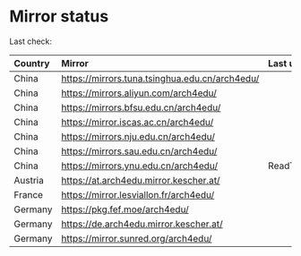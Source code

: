 <script src="./time.js"></script>
# Mirror status
Last check: <script type="text/javascript">localize(1683224518.332021);</script>

|Country|Mirror|Last update|
|:------|:-----|:----------|
|China|https://mirrors.tuna.tsinghua.edu.cn/arch4edu/|<script type="text/javascript">localize(1683184048);</script>|
|China|https://mirrors.aliyun.com/arch4edu/|<script type="text/javascript">localize(1683095458);</script>|
|China|https://mirrors.bfsu.edu.cn/arch4edu/|<script type="text/javascript">localize(1683184048);</script>|
|China|https://mirror.iscas.ac.cn/arch4edu/|<script type="text/javascript">localize(1683184048);</script>|
|China|https://mirrors.nju.edu.cn/arch4edu/|<script type="text/javascript">localize(1683184048);</script>|
|China|https://mirrors.sau.edu.cn/arch4edu/|<script type="text/javascript">localize(1673850842);</script>|
|China|https://mirrors.ynu.edu.cn/arch4edu/|ReadTimeout|
|Austria|https://at.arch4edu.mirror.kescher.at/|<script type="text/javascript">localize(1683184048);</script>|
|France|https://mirror.lesviallon.fr/arch4edu/|<script type="text/javascript">localize(1683184048);</script>|
|Germany|https://pkg.fef.moe/arch4edu/|<script type="text/javascript">localize(1683184048);</script>|
|Germany|https://de.arch4edu.mirror.kescher.at/|<script type="text/javascript">localize(1683184048);</script>|
|Germany|https://mirror.sunred.org/arch4edu/|<script type="text/javascript">localize(1683184048);</script>|

<script src="./tablefilter/tablefilter.js"></script>
<script src="./table.js"></script>
